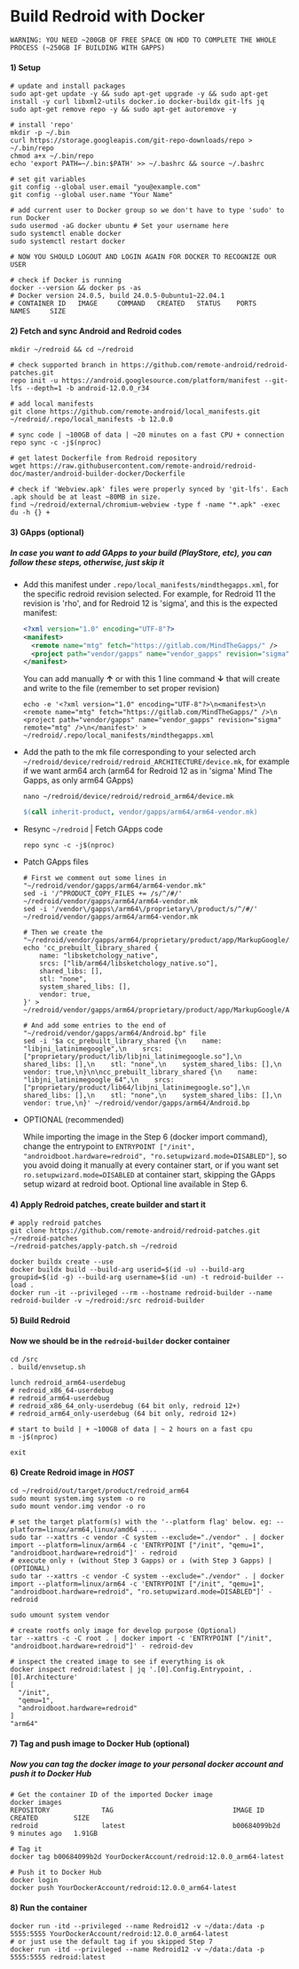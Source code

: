 # Build Redroid with Docker
```
WARNING: YOU NEED ~200GB OF FREE SPACE ON HDD TO COMPLETE THE WHOLE PROCESS (~250GB IF BUILDING WITH GAPPS)
```
#### 1) Setup
```
# update and install packages
sudo apt-get update -y && sudo apt-get upgrade -y && sudo apt-get install -y curl libxml2-utils docker.io docker-buildx git-lfs jq
sudo apt-get remove repo -y && sudo apt-get autoremove -y

# install 'repo'
mkdir -p ~/.bin
curl https://storage.googleapis.com/git-repo-downloads/repo > ~/.bin/repo
chmod a+x ~/.bin/repo
echo 'export PATH=~/.bin:$PATH' >> ~/.bashrc && source ~/.bashrc

# set git variables
git config --global user.email "you@example.com"
git config --global user.name "Your Name"

# add current user to Docker group so we don't have to type 'sudo' to run Docker
sudo usermod -aG docker ubuntu # Set your username here
sudo systemctl enable docker
sudo systemctl restart docker

# NOW YOU SHOULD LOGOUT AND LOGIN AGAIN FOR DOCKER TO RECOGNIZE OUR USER

# check if Docker is running
docker --version && docker ps -as
# Docker version 24.0.5, build 24.0.5-0ubuntu1~22.04.1
# CONTAINER ID   IMAGE     COMMAND   CREATED   STATUS    PORTS     NAMES     SIZE
```
#### 2) Fetch and sync Android and Redroid codes
```
mkdir ~/redroid && cd ~/redroid

# check supported branch in https://github.com/remote-android/redroid-patches.git
repo init -u https://android.googlesource.com/platform/manifest --git-lfs --depth=1 -b android-12.0.0_r34

# add local manifests
git clone https://github.com/remote-android/local_manifests.git ~/redroid/.repo/local_manifests -b 12.0.0

# sync code | ~100GB of data | ~20 minutes on a fast CPU + connection
repo sync -c -j$(nproc)

# get latest Dockerfile from Redroid repository
wget https://raw.githubusercontent.com/remote-android/redroid-doc/master/android-builder-docker/Dockerfile

# check if 'Webview.apk' files were properly synced by 'git-lfs'. Each .apk should be at least ~80MB in size.
find ~/redroid/external/chromium-webview -type f -name "*.apk" -exec du -h {} +
```
#### 3) GApps (optional)
##### In case you want to add GApps to your build (PlayStore, etc), you can follow these steps, otherwise, just skip it
- Add this manifest under `.repo/local_manifests/mindthegapps.xml`, for the specific redroid revision selected.
  For example, for Redroid 11 the revision is 'rho', and for Redroid 12 is 'sigma', and this is the expected manifest:
  ```xml
  <?xml version="1.0" encoding="UTF-8"?>
  <manifest>
    <remote name="mtg" fetch="https://gitlab.com/MindTheGapps/" />
    <project path="vendor/gapps" name="vendor_gapps" revision="sigma" remote="mtg" />
  </manifest>
  ```
  You can add manually **↑** or with this 1 line command **↓** that will create and write to the file (remember to set proper revision)
  ```
  echo -e '<?xml version="1.0" encoding="UTF-8"?>\n<manifest>\n  <remote name="mtg" fetch="https://gitlab.com/MindTheGapps/" />\n  <project path="vendor/gapps" name="vendor_gapps" revision="sigma" remote="mtg" />\n</manifest>' > ~/redroid/.repo/local_manifests/mindthegapps.xml
  ```
- Add the path to the mk file corresponding to your selected arch `~/redroid/device/redroid/redroid_ARCHITECTURE/device.mk`, for example if we want arm64 arch (arm64 for Redroid 12 as in 'sigma' Mind The Gapps, as only arm64 GApps)
  ```
  nano ~/redroid/device/redroid/redroid_arm64/device.mk
  ```
  ```makefile
  $(call inherit-product, vendor/gapps/arm64/arm64-vendor.mk)
  ```
- Resync `~/redroid` | Fetch GApps code
  ```
  repo sync -c -j$(nproc)
  ```
- Patch GApps files
  ```  
  # First we comment out some lines in "~/redroid/vendor/gapps/arm64/arm64-vendor.mk"
  sed -i '/^PRODUCT_COPY_FILES += /s/^/#/' ~/redroid/vendor/gapps/arm64/arm64-vendor.mk
  sed -i '/vendor\/gapps\/arm64\/proprietary\/product/s/^/#/' ~/redroid/vendor/gapps/arm64/arm64-vendor.mk

  # Then we create the "~/redroid/vendor/gapps/arm64/proprietary/product/app/MarkupGoogle/Android.bp"
  echo 'cc_prebuilt_library_shared {
      name: "libsketchology_native",
      srcs: ["lib/arm64/libsketchology_native.so"],
      shared_libs: [],
      stl: "none",
      system_shared_libs: [],
      vendor: true,
  }' > ~/redroid/vendor/gapps/arm64/proprietary/product/app/MarkupGoogle/Android.bp

  # And add some entries to the end of "~/redroid/vendor/gapps/arm64/Android.bp" file
  sed -i '$a cc_prebuilt_library_shared {\n    name: "libjni_latinimegoogle",\n    srcs: ["proprietary/product/lib/libjni_latinimegoogle.so"],\n    shared_libs: [],\n    stl: "none",\n    system_shared_libs: [],\n    vendor: true,\n}\n\ncc_prebuilt_library_shared {\n    name: "libjni_latinimegoogle_64",\n    srcs: ["proprietary/product/lib64/libjni_latinimegoogle.so"],\n    shared_libs: [],\n    stl: "none",\n    system_shared_libs: [],\n    vendor: true,\n}' ~/redroid/vendor/gapps/arm64/Android.bp
  ```
  
- OPTIONAL (recommended)
  
  While importing the image in the Step 6 (docker import command), change the entrypoint to `ENTRYPOINT ["/init", "androidboot.hardware=redroid", "ro.setupwizard.mode=DISABLED"]`, so you avoid doing it manually at every container start, or if you want set `ro.setupwizard.mode=DISABLED` at container start, skipping the GApps setup wizard at redroid boot. Optional line available in Step 6.

#### 4) Apply Redroid patches, create builder and start it
```
# apply redroid patches
git clone https://github.com/remote-android/redroid-patches.git ~/redroid-patches
~/redroid-patches/apply-patch.sh ~/redroid

docker buildx create --use
docker buildx build --build-arg userid=$(id -u) --build-arg groupid=$(id -g) --build-arg username=$(id -un) -t redroid-builder --load .
docker run -it --privileged --rm --hostname redroid-builder --name redroid-builder -v ~/redroid:/src redroid-builder
```
#### 5) Build Redroid
#### Now we should be in the `redroid-builder` docker container
```
cd /src
. build/envsetup.sh

lunch redroid_arm64-userdebug
# redroid_x86_64-userdebug
# redroid_arm64-userdebug
# redroid_x86_64_only-userdebug (64 bit only, redroid 12+)
# redroid_arm64_only-userdebug (64 bit only, redroid 12+)

# start to build | + ~100GB of data | ~ 2 hours on a fast cpu
m -j$(nproc)

exit
```
#### 6) Create Redroid image in *HOST*
```
cd ~/redroid/out/target/product/redroid_arm64
sudo mount system.img system -o ro
sudo mount vendor.img vendor -o ro

# set the target platform(s) with the '--platform flag' below. eg: --platform=linux/arm64,linux/amd64 ....
sudo tar --xattrs -c vendor -C system --exclude="./vendor" . | docker import --platform=linux/arm64 -c 'ENTRYPOINT ["/init", "qemu=1", "androidboot.hardware=redroid"]' - redroid
# execute only ↑ (without Step 3 Gapps) or ↓ (with Step 3 Gapps) | (OPTIONAL)
sudo tar --xattrs -c vendor -C system --exclude="./vendor" . | docker import --platform=linux/arm64 -c 'ENTRYPOINT ["/init", "qemu=1", "androidboot.hardware=redroid", "ro.setupwizard.mode=DISABLED"]' - redroid

sudo umount system vendor

# create rootfs only image for develop purpose (Optional)
tar --xattrs -c -C root . | docker import -c 'ENTRYPOINT ["/init", "androidboot.hardware=redroid"]' - redroid-dev

# inspect the created image to see if everything is ok
docker inspect redroid:latest | jq '.[0].Config.Entrypoint, .[0].Architecture'
[
  "/init",
  "qemu=1",
  "androidboot.hardware=redroid"
]
"arm64"
```
#### 7) Tag and push image to Docker Hub (optional)
##### Now you can tag the docker image to your personal docker account and push it to Docker Hub
```
# Get the container ID of the imported Docker image
docker images
REPOSITORY             TAG                              IMAGE ID       CREATED         SIZE
redroid                latest                           b00684099b2d   9 minutes ago   1.91GB

# Tag it
docker tag b00684099b2d YourDockerAccount/redroid:12.0.0_arm64-latest

# Push it to Docker Hub
docker login
docker push YourDockerAccount/redroid:12.0.0_arm64-latest
```
#### 8) Run the container
```
docker run -itd --privileged --name Redroid12 -v ~/data:/data -p 5555:5555 YourDockerAccount/redroid:12.0.0_arm64-latest
# or just use the default tag if you skipped Step 7
docker run -itd --privileged --name Redroid12 -v ~/data:/data -p 5555:5555 redroid:latest
```
